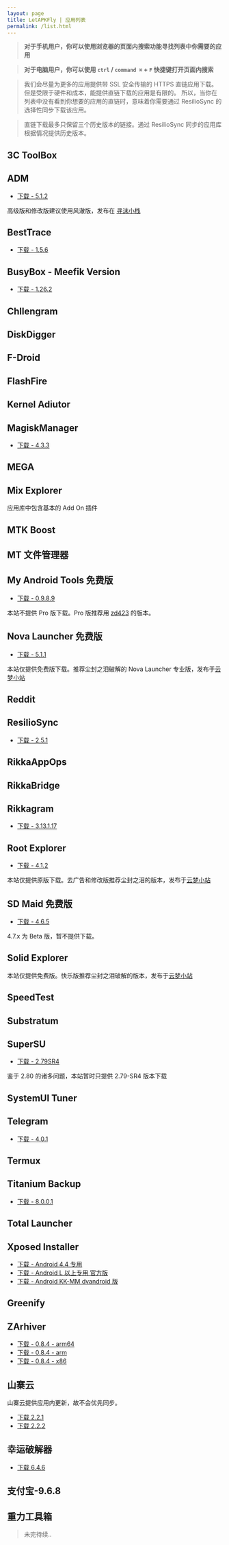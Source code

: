 ```yaml
---
layout: page
title: LetAPKFly | 应用列表
permalink: /list.html
---
```


> **对于手机用户，你可以使用浏览器的页面内搜索功能寻找列表中你需要的应用**

> **对于电脑用户，你可以使用 `ctrl` / `command ⌘` + `F` 快捷键打开页面内搜索**

> 我们会尽量为更多的应用提供带 SSL 安全传输的 HTTPS 直链应用下载。但是受限于硬件和成本，能提供直链下载的应用是有限的。
所以，当你在列表中没有看到你想要的应用的直链时，意味着你需要通过 ResilioSync 的选择性同步下载该应用。

> 直链下载最多只保留三个历史版本的链接。通过 ResilioSync 同步的应用库根据情况提供历史版本。

## 3C ToolBox
## ADM

- [下载 - 5.1.2](http://git.oschina.net/neoFelhz/letapkfly/raw/master/ADM/Advanced%20Download%20Manager%205.1.2(apkmirror).apk)

高级版和修改版建议使用风澈版，发布在 [寻沫小栈](http://vioren.space)

## BestTrace

- [下载 - 1.5.6](http://git.oschina.net/neoFelhz/letapkfly/raw/master/BestTrace%E8%B7%AF%E7%94%B1%E8%BF%BD%E8%B8%AA/Best-Trace-1.5-6.apk)

## BusyBox - Meefik Version

- [下载 - 1.26.2](http://git.oschina.net/neoFelhz/letapkfly/raw/master/busybox(meefik)/ru.meefik.busybox_1.26.2-31(apkmirror).apk)

## Chllengram
## DiskDigger
## F-Droid
## FlashFire
## Kernel Adiutor
## MagiskManager

- [下载 - 4.3.3](http://git.oschina.net/neoFelhz/letapkfly/raw/master/MagiskManager/Magisk_4.3.3.apk)

## MEGA
## Mix Explorer

应用库中包含基本的 Add On 插件

## MTK Boost
## MT 文件管理器
## My Android Tools 免费版

- [下载 - 0.9.8.9](http://git.oschina.net/neoFelhz/letapkfly/raw/master/My%20Android%20Tools/My%20Android%20Tools%200.9.8.9.apk)

本站不提供 Pro 版下载。Pro 版推荐用 [zd423](http://www.zdfans.com) 的版本。

## Nova Launcher 免费版

- [下载 - 5.1.1](http://git.oschina.net/neoFelhz/letapkfly/raw/master/Nova/Nova%20Launcher%205.1.1(apkmirror).apk)

本站仅提供免费版下载。推荐尘封之泪破解的 Nova Launcher 专业版，发布于[云梦小站](https://www.htcp.net)

## Reddit
## ResilioSync

- [下载 - 2.5.1](http://git.oschina.net/neoFelhz/letapkfly/raw/master/ResilioSync/ResilioSync-2.5.1.apk)

## RikkaAppOps
## RikkaBridge
## Rikkagram

- [下载 - 3.13.1.17](http://git.oschina.net/neoFelhz/letapkfly/raw/master/Rikkagram/Rikkagram.apk)

## Root Explorer

- [下载 - 4.1.2](http://git.oschina.net/neoFelhz/letapkfly/raw/master/RootExplorer/RootExplorer_4.1.2.apk)

本站仅提供原版下载。去广告和修改版推荐尘封之泪的版本，发布于[云梦小站](https://www.htcp.net)

## SD Maid 免费版

- [下载 - 4.6.5](http://git.oschina.net/neoFelhz/letapkfly/raw/master/SD%20Maid/sdm_4.6.5-40605(apkmirror).apk)

4.7.x 为 Beta 版，暂不提供下载。

## Solid Explorer

本站仅提供免费版。快乐版推荐尘封之泪破解的版本，发布于[云梦小站](https://www.htcp.net)

## SpeedTest
## Substratum
## SuperSU

- [下载 - 2.79SR4](https://git.oschina.net/neoFelhz/letapkfly/raw/master/SuperSU/SuperSU-2.79-SR4.apk)

鉴于 2.80 的诸多问题，本站暂时只提供 2.79-SR4 版本下载

## SystemUI Tuner
## Telegram

- [下载 - 4.0.1](https://git.oschina.net/neoFelhz/letapkfly/raw/master/Telegram/Telegram%204.0.1(apkmirror).apk)

## Termux
## Titanium Backup

- [下载 - 8.0.0.1](http://git.oschina.net/neoFelhz/letapkfly/raw/master/TitaniumBackup/TitaniumBackup_8.0.0.1.apk)

## Total Launcher
## Xposed Installer

- [下载 - Android 4.4 专用](http://git.oschina.net/neoFelhz/letapkfly/raw/master/XposedInstaller/XposedInstaller_2.7_KK.apk)
- [下载 - Android L 以上专用 官方版](http://git.oschina.net/neoFelhz/letapkfly/raw/master/XposedInstaller/XposedInstaller_3.1.1_L+.apk)
- [下载 - Android KK-MM dvandroid 版](http://git.oschina.net/neoFelhz/letapkfly/raw/master/XposedInstaller/XposedInstaller_dvdandroid_3.0.1.apk)

## Greenify
## ZArhiver

- [下载 - 0.8.4 - arm64](http://git.oschina.net/neoFelhz/letapkfly/raw/master/ZArchiver/ru.zdevs.zarchiver_0.8.4-arm64_apkmirror.apk)
- [下载 - 0.8.4 - arm](http://git.oschina.net/neoFelhz/letapkfly/raw/master/ZArchiver/ru.zdevs.zarchiver_0.8.4-arm_apkmirror.apk)
- [下载 - 0.8.4 - x86](http://git.oschina.net/neoFelhz/letapkfly/raw/master/ZArchiver/ru.zdevs.zarchiver_0.8.4-x86_apkmirror.apk)

## 山寨云

山寨云提供应用内更新，故不会优先同步。

- [下载 2.2.1](http://git.oschina.net/neoFelhz/letapkfly/raw/master/%E5%B1%B1%E5%AF%A8%E4%BA%91/%E5%B1%B1%E5%AF%A8%E4%BA%91-2.2.1.apk)
- [下载 2.2.2](http://git.oschina.net/neoFelhz/letapkfly/raw/master/%E5%B1%B1%E5%AF%A8%E4%BA%91/%E5%B1%B1%E5%AF%A8%E4%BA%91_2.2.2.apk)

## 幸运破解器

- [下载 6.4.6](https://git.oschina.net/neoFelhz/letapkfly/raw/master/%E5%B9%B8%E8%BF%90%E7%A0%B4%E8%A7%A3%E5%99%A8/%E5%B9%B8%E8%BF%90%E7%A0%B4%E8%A7%A3%E5%99%A8_6.4.6.apk)

## 支付宝-9.6.8
## 重力工具箱

> 未完待续..

